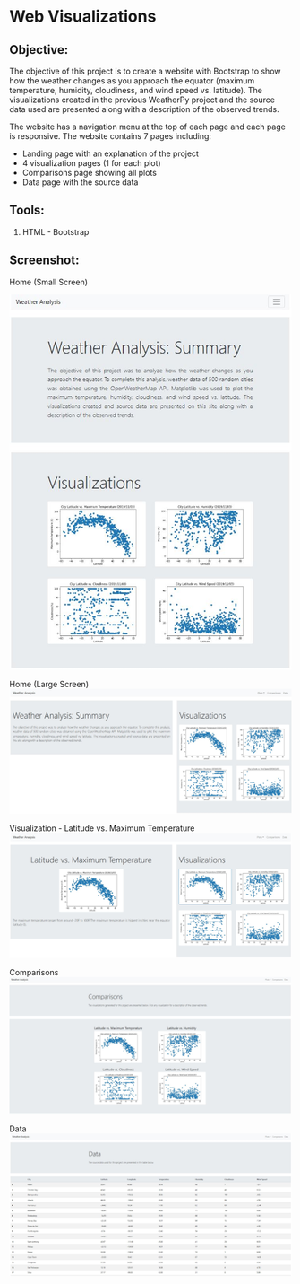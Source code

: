# Web Visualizations

## **Objective:**
The objective of this project is to create a website with Bootstrap to show how the weather changes as you approach the equator (maximum temperature, humidity, cloudiness, and wind speed vs. latitude). The visualizations created in the previous WeatherPy project and the source data used are presented along with a description of the observed trends. 

The website has a navigation menu at the top of each page and each page is responsive. The website contains 7 pages including: 
* Landing page with an explanation of the project
* 4 visualization pages (1 for each plot)
* Comparisons page showing all plots
* Data page with the source data 

## **Tools:**
1.	HTML - Bootstrap

## **Screenshot:**

Home (Small Screen)

![screenshot1.jpg](images/web_screenshot1.JPG)

Home (Large Screen)
![screenshot2.jpg](images/web_screenshot2.JPG)

Visualization - Latitude vs. Maximum Temperature
![screenshot3.jpg](images/web_screenshot3.JPG)

Comparisons
![screenshot4.jpg](images/web_screenshot4.JPG)

Data
![screenshot5.jpg](images/web_screenshot5.JPG)
